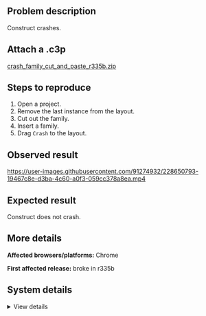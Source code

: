 ## Problem description

Construct crashes.

## Attach a .c3p

[crash_family_cut_and_paste_r335b.zip](https://github.com/WilsonPercival/WilsonPercival/files/11104955/crash_family_cut_and_paste_r335b.zip)

## Steps to reproduce

1. Open a project.
2. Remove the last instance from the layout.
3. Cut out the family.
4. Insert a family.
5. Drag `Crash` to the layout.

## Observed result

https://user-images.githubusercontent.com/91274932/228650793-19467c8e-d3ba-4c60-a0f3-059cc378a8ea.mp4

## Expected result

Construct does not crash.

## More details



**Affected browsers/platforms:** Chrome

**First affected release:** broke in r335b

## System details

<details><summary>View details</summary>

Error report information
Type: unhandled exception
File: https://editor.construct.net/r335/projectResources.js, line 614, col 466
Message: Uncaught Error: missing instance variable value
Stack: Error: missing instance variable value at d.iP (https://editor.construct.net/r335/projectResources.js:614:472) at d.JVb (https://editor.construct.net/r335/projectResources.js:682:147) at d.Haa (https://editor.construct.net/r335/projectResources.js:685:60) at d.vg (https://editor.construct.net/r335/projectResources.js:805:389) at window.Pl.yRb (https://editor.construct.net/r335/components/editors/layoutView/layoutView.js:124:410) at CCG.aa.vla (https://editor.construct.net/r335/components/bars/projectBar/projectBar.js:117:253) at Array. (https://editor.construct.net/r335/components/bars/projectBar/projectBar.js:92:501) at CCG.oh.g.K.aKa.dispatchEvent (https://editor.construct.net/r335/main.js:1233:399) at rh (https://editor.construct.net/r335/main.js:377:372) at d.Cd (https://editor.construct.net/r335/main.js:1617:1)
Construct version: r335
URL: https://editor.construct.net/r335/
Date: Wed Mar 29 2023 22:36:37 GMT+0300 (Восточная Европа, летнее время)
Uptime: 450.8 s

Platform information
Product: Construct 3 r335 (beta)
Browser: Chrome 109.0.5414.120
Browser engine: Chromium
Context: browser
Operating system: Windows NT 0.1.0
Device type: desktop
Device pixel ratio: 1
Logical CPU cores: 2
Approx. device memory: 4 GB
User agent: Mozilla/5.0 (Windows NT 10.0; Win64; x64) AppleWebKit/537.36 (KHTML, like Gecko) Chrome/109.0.0.0 Safari/537.36
Language setting: en-US

WebGL information
Version string: WebGL 2.0 (OpenGL ES 3.0 Chromium)
Numeric version: 2
Supports NPOT textures: yes
Supports GPU profiling: no
Supports highp precision: yes
Vendor: Google Inc. (Google)
Renderer: ANGLE (Google, Vulkan 1.3.0 (SwiftShader Device (Subzero) (0x0000C0DE)), SwiftShader driver)
Major performance caveat: yes
Maximum texture size: 8192
Point size range: 1 to 1023
Extensions: EXT_color_buffer_float, EXT_color_buffer_half_float, EXT_float_blend, EXT_texture_compression_bptc, EXT_texture_compression_rgtc, EXT_texture_filter_anisotropic, OES_draw_buffers_indexed, OES_texture_float_linear, WEBGL_compressed_texture_astc, WEBGL_compressed_texture_etc, WEBGL_compressed_texture_etc1, WEBGL_compressed_texture_s3tc, WEBGL_compressed_texture_s3tc_srgb, WEBGL_debug_renderer_info, WEBGL_lose_context, WEBGL_multi_draw, OVR_multiview2

</details>
